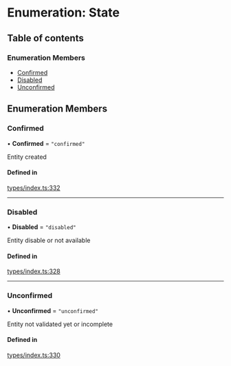 # Enumeration: State

## Table of contents

### Enumeration Members

- [Confirmed](State.md#confirmed)
- [Disabled](State.md#disabled)
- [Unconfirmed](State.md#unconfirmed)

## Enumeration Members

### Confirmed

• **Confirmed** = ``"confirmed"``

Entity created

#### Defined in

[types/index.ts:332](https://github.com/nevermined-io/react-components/blob/9a583d0/catalog/src/types/index.ts#L332)

___

### Disabled

• **Disabled** = ``"disabled"``

Entity disable or not available

#### Defined in

[types/index.ts:328](https://github.com/nevermined-io/react-components/blob/9a583d0/catalog/src/types/index.ts#L328)

___

### Unconfirmed

• **Unconfirmed** = ``"unconfirmed"``

Entity not validated yet or incomplete

#### Defined in

[types/index.ts:330](https://github.com/nevermined-io/react-components/blob/9a583d0/catalog/src/types/index.ts#L330)
